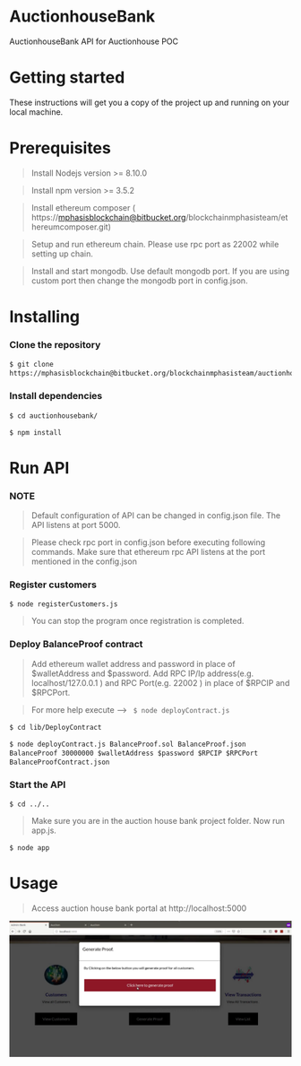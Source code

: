 # AuctionhouseBank

AuctionhouseBank API for Auctionhouse POC

# Getting started

These instructions will get you a copy of the project up and running on your local machine.

# Prerequisites

> Install Nodejs version >= 8.10.0

> Install npm version >= 3.5.2

> Install ethereum composer ( https://mphasisblockchain@bitbucket.org/blockchainmphasisteam/ethereumcomposer.git)

> Setup and run ethereum chain. Please use rpc port as 22002 while setting up chain.

> Install and start mongodb. Use default mongodb port. If you are using custom port then change the mongodb port in config.json.


# Installing

### Clone the repository

```
$ git clone https://mphasisblockchain@bitbucket.org/blockchainmphasisteam/auctionhousebank.git

```

### Install dependencies

```
$ cd auctionhousebank/
```

```
$ npm install
```

# Run API

### NOTE

> Default configuration of API can be changed in config.json file.
> The API listens at port 5000.

> Please check rpc port in config.json before executing following commands. Make sure that ethereum rpc API listens at the port mentioned in the config.json

### Register customers

```
$ node registerCustomers.js
``` 

> You can stop the program once registration is completed.


### Deploy BalanceProof contract

> Add ethereum wallet address and password in place of $walletAddress and $password.
> Add RPC IP/Ip address(e.g. localhost/127.0.0.1 ) and RPC Port(e.g. 22002 ) in place of $RPCIP and $RPCPort. 

> For more help execute --> ``` $ node deployContract.js```

```
$ cd lib/DeployContract
```

```
$ node deployContract.js BalanceProof.sol BalanceProof.json BalanceProof 30000000 $walletAddress $password $RPCIP $RPCPort BalanceProofContract.json
```

### Start the API

```
$ cd ../..
```
> Make sure you are in the auction house bank project folder. Now run app.js.

```
$ node app
```

# Usage

> Access auction house bank portal at http://localhost:5000

![picture](images/generateProofBank.png)
